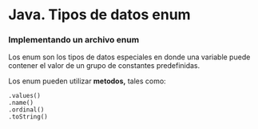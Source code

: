 # Java. Tipos de datos enum
### Implementando un archivo enum 

Los enum son los tipos de datos especiales en donde una variable puede contener el valor de un grupo de constantes predefinidas. 

Los enum pueden utilizar __metodos,__ tales como:
```
.values()
.name()
.ordinal()
.toString()
```
